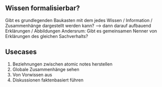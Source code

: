 ## Wissen formalisierbar?
Gibt es grundlegenden Baukasten mit dem 
jedes Wissen / Information / Zusammenhänge dargestellt werden kann?
--> dann darauf aufbauend Erklärungen / Abbildungen
Andersrum: Gibt es gemeinsamen Nenner von 
Erklärungen des gleichen Sachverhalts?

## Usecases
1. Beziehnungen zwischen atomic notes herstellen
2. Globale Zusammenhänge sehen
3. Von Vorwissen aus
4. Diskussionen faktenbasiert führen